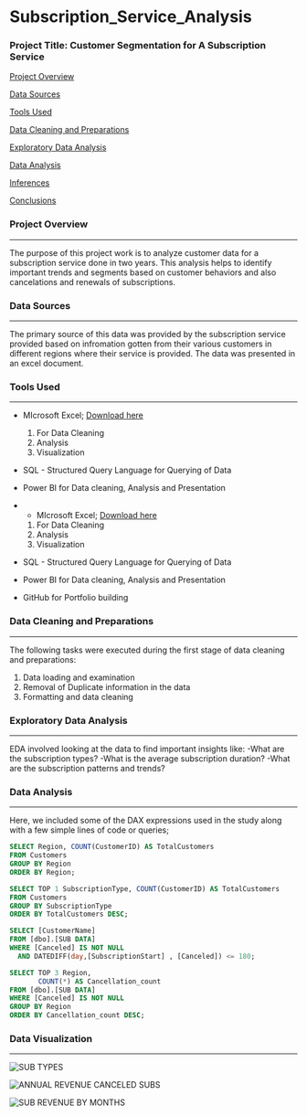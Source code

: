# Subscription_Service_Analysis

### Project Title: Customer Segmentation for A Subscription Service 

[Project Overview](#project-overview)

[Data Sources](#data-sources)

[Tools Used](#tools-used)

[Data Cleaning and Preparations](#data-cleaning-and-preparations)

[Exploratory Data Analysis](#exploratory-data-analysis)

[Data Analysis](#data-analysis)

[Inferences](#inferences)

[Conclusions](#conclusion)

### Project Overview
---
The purpose of this project work is to analyze customer data for a subscription service done in two years. This analysis helps to identify important trends and segments based on customer behaviors and also cancelations and renewals of subscriptions. 

### Data Sources
---
The primary source of this data was provided by the subscription service provided based on infromation gotten from their various customers in different regions where their service is provided. The data was presented in an excel document.

### Tools Used
---
- MIcrosoft Excel; [Download here](https://www.microsoft.com)
  1. For Data Cleaning
  2. Analysis
  3. Visualization
 
- SQL - Structured Query Language for Querying of Data
- Power BI for Data cleaning, Analysis and Presentation
- - MIcrosoft Excel; [Download here](https://www.microsoft.com)
  1. For Data Cleaning
  2. Analysis
  3. Visualization
 
- SQL - Structured Query Language for Querying of Data
- Power BI for Data cleaning, Analysis and Presentation
- GitHub for Portfolio building

### Data Cleaning and Preparations
---
The following tasks were executed during the first stage of data cleaning and preparations:
1. Data loading and examination
2. Removal of Duplicate information in the data
3. Formatting and data cleaning

### Exploratory Data Analysis
---
EDA involved looking at the data to find important insights like:
-What are the subscription types?
-What is the average subscription duration?
-What are the subscription patterns and trends?

### Data Analysis
---
Here, we included some of the DAX expressions used in the study along with a few simple lines of code or queries;
```SQL
SELECT Region, COUNT(CustomerID) AS TotalCustomers
FROM Customers
GROUP BY Region
ORDER BY Region;

SELECT TOP 1 SubscriptionType, COUNT(CustomerID) AS TotalCustomers
FROM Customers
GROUP BY SubscriptionType
ORDER BY TotalCustomers DESC;

SELECT [CustomerName]
FROM [dbo].[SUB DATA]
WHERE [Canceled] IS NOT NULL
  AND DATEDIFF(day,[SubscriptionStart] , [Canceled]) <= 180;

SELECT TOP 3 Region,
       COUNT(*) AS Cancellation_count
FROM [dbo].[SUB DATA]
WHERE [Canceled] IS NOT NULL
GROUP BY Region
ORDER BY Cancellation_count DESC;
```
### Data Visualization
---
![SUB TYPES](https://github.com/user-attachments/assets/198a7a9a-5273-4894-a786-322dcc318cb0)

![ANNUAL REVENUE   CANCELED SUBS](https://github.com/user-attachments/assets/46c665e4-f90d-4462-a7f1-b4c1baa690d6)

![SUB REVENUE BY MONTHS](https://github.com/user-attachments/assets/919c1bf4-d712-4e02-b410-4e460e9ef0bf)






